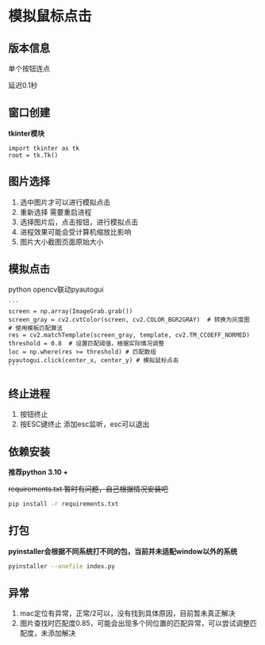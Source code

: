 # 模拟鼠标点击

## 版本信息

单个按钮连点

延迟0.1秒

## 窗口创建
**tkinter模块**

```
import tkinter as tk
root = tk.Tk()
```

## 图片选择

1. 选中图片才可以进行模拟点击
2. 重新选择 需要重启进程
3. 选择图片后，点击按钮，进行模拟点击
4. 进程效果可能会受计算机缩放比影响
5. 图片大小截图页面原始大小

## 模拟点击
python opencv联动pyautogui

    ```
    screen = np.array(ImageGrab.grab())
    screen_gray = cv2.cvtColor(screen, cv2.COLOR_BGR2GRAY)  # 转换为灰度图
    # 使用模板匹配算法
    res = cv2.matchTemplate(screen_gray, template, cv2.TM_CCOEFF_NORMED)
    threshold = 0.8  # 设置匹配阈值，根据实际情况调整
    loc = np.where(res >= threshold) # 匹配数组
    pyautogui.click(center_x, center_y) # 模拟鼠标点击
    ```

## 终止进程
1. 按钮终止
2. 按ESC键终止
    添加esc监听，esc可以退出

## 依赖安装

**推荐python 3.10 +**

~~requirements.txt 暂时有问题，自己根据情况安装吧~~
```bash
pip install -r requirements.txt
```

## 打包

**pyinstaller会根据不同系统打不同的包，当前并未适配window以外的系统**

```bash
pyinstaller --onefile index.py
```

## 异常

1. mac定位有异常，正常/2可以，没有找到具体原因，目前暂未真正解决
2. 图片查找时匹配度0.85，可能会出现多个同位置的匹配异常，可以尝试调整匹配度，未添加解决